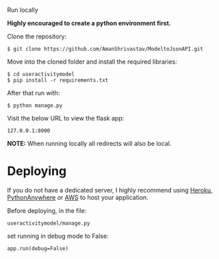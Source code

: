  Run locally

**Highly encouraged to create a python environment first.**

Clone the repository:

	$ git clone https://github.com/AmanShrivastav/ModeltoJsonAPI.git

Move into the cloned folder and install the required libraries:

	$ cd useractivitymodel
	$ pip install -r requirements.txt

After that run with:

	$ python manage.py

Visit the below URL to view the flask app:

	127.0.0.1:8000

**NOTE:** When running locally all redirects will also be local.

# Deploying

If you do not have a dedicated server, I highly recommend using [Heroku](https://devcenter.heroku.com/articles/getting-started-with-python), [PythonAnywhere](https://www.pythonanywhere.com/) or [AWS](https://aws.amazon.com/getting-started/projects/deploy-python-application/) to host your application.

Before deploying, in the file:

	useractivitymodel/manage.py  

set running in debug mode to False:

	app.run(debug=False)
